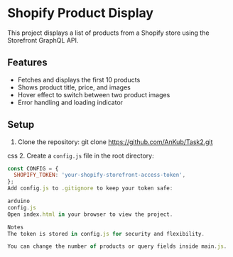 # Shopify Product Display

This project displays a list of products from a Shopify store using the Storefront GraphQL API.

## Features

- Fetches and displays the first 10 products
- Shows product title, price, and images
- Hover effect to switch between two product images
- Error handling and loading indicator

## Setup

1. Clone the repository:
git clone https://github.com/AnKub/Task2.git

css
2. Create a `config.js` file in the root directory:
```js
const CONFIG = {
  SHOPIFY_TOKEN: 'your-shopify-storefront-access-token',
};
Add config.js to .gitignore to keep your token safe:

arduino
config.js
Open index.html in your browser to view the project.

Notes
The token is stored in config.js for security and flexibility.

You can change the number of products or query fields inside main.js.
